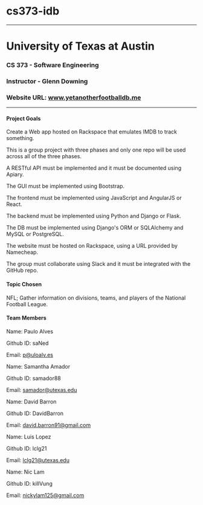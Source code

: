 # cs373-idb
---------------------------------------------
# University of Texas at Austin

### CS 373 - Software Engineering
### Instructor - Glenn Downing

### Website URL: www.yetanotherfootballdb.me
---------------------------------------------

#### Project Goals

Create a Web app hosted on Rackspace that emulates IMDB to track something.

This is a group project with three phases and only one repo will be used across all of the three phases.

A RESTful API must be implemented and it must be documented using Apiary.

The GUI must be implemented using Bootstrap.

The frontend must be implemented using JavaScript and AngularJS or React.

The backend must be implemented using Python and Django or Flask.

The DB must be implemented using Django's ORM or SQLAlchemy and MySQL or PostgreSQL.

The website must be hosted on Rackspace, using a URL provided by Namecheap.

The group must collaborate using Slack and it must be integrated with the GitHub repo.

#### Topic Chosen

NFL; Gather information on divisions, teams, and players of the National Football League.

#### Team Members

Name: Paulo Alves

Github ID: saNed

Email: p@uloalv.es


Name: Samantha Amador

Github ID: samador88

Email: samador@utexas.edu


Name: David Barron

Github ID: DavidBarron

Email: david.barron91@gmail.com


Name: Luis Lopez

Github ID: lclg21

Email: lclg21@utexas.edu


Name: Nic Lam

Github ID: killVung

Email: nickylam125@gmail.com


